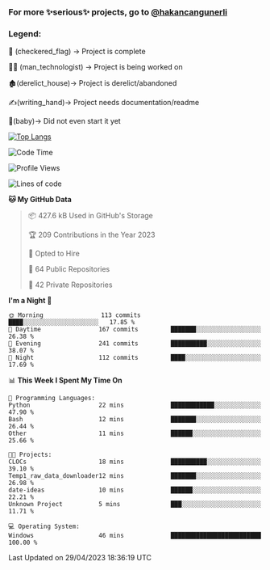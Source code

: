 ### For more ✨serious✨ projects, go to [@hakancangunerli](https://github.com/hakancangunerli)


### Legend:


🏁 (checkered_flag) -> Project is complete

👨‍💻 (man_technologist)   -> Project is being worked on

🏚️(derelict_house)-> Project is derelict/abandoned

✍️(writing_hand)-> Project needs documentation/readme

👶(baby)-> Did not even start it yet

[![Top Langs](https://github-readme-stats.vercel.app/api/top-langs/?username=johngunerli&layout=compact&hide=tex,html,shell,CSS&langs_count=10&exclude_repo=2015-csharp)](https://github.com/anuraghazra/github-readme-stats)


<!--START_SECTION:waka-->
![Code Time](http://img.shields.io/badge/Code%20Time-424%20hrs%203%20mins-blue)

![Profile Views](http://img.shields.io/badge/Profile%20Views-1-blue)

![Lines of code](https://img.shields.io/badge/From%20Hello%20World%20I%27ve%20Written-3.7%20million%20lines%20of%20code-blue)

**🐱 My GitHub Data** 

> 📦 427.6 kB Used in GitHub's Storage 
 > 
> 🏆 209 Contributions in the Year 2023
 > 
> 💼 Opted to Hire
 > 
> 📜 64 Public Repositories 
 > 
> 🔑 42 Private Repositories 
 > 
**I'm a Night 🦉** 

```text
🌞 Morning                113 commits         ████░░░░░░░░░░░░░░░░░░░░░   17.85 % 
🌆 Daytime                167 commits         ███████░░░░░░░░░░░░░░░░░░   26.38 % 
🌃 Evening                241 commits         ██████████░░░░░░░░░░░░░░░   38.07 % 
🌙 Night                  112 commits         ████░░░░░░░░░░░░░░░░░░░░░   17.69 % 
```


📊 **This Week I Spent My Time On** 

```text
💬 Programming Languages: 
Python                   22 mins             ████████████░░░░░░░░░░░░░   47.90 % 
Bash                     12 mins             ███████░░░░░░░░░░░░░░░░░░   26.44 % 
Other                    11 mins             ██████░░░░░░░░░░░░░░░░░░░   25.66 % 

🐱‍💻 Projects: 
CLOCs                    18 mins             ██████████░░░░░░░░░░░░░░░   39.10 % 
Temp1_raw_data_downloader12 mins             ███████░░░░░░░░░░░░░░░░░░   26.98 % 
date-ideas               10 mins             ██████░░░░░░░░░░░░░░░░░░░   22.21 % 
Unknown Project          5 mins              ███░░░░░░░░░░░░░░░░░░░░░░   11.71 % 

💻 Operating System: 
Windows                  46 mins             █████████████████████████   100.00 % 
```


 Last Updated on 29/04/2023 18:36:19 UTC
<!--END_SECTION:waka-->


